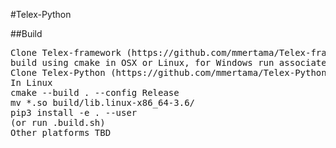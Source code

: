 #Telex-Python 

##Build

<pre>
Clone Telex-framework (https://github.com/mmertama/Telex-framework.git)
build using cmake in OSX or Linux, for Windows run associated msvc_build.bat in MSVC x64 terminal)
Clone Telex-Python (https://github.com/mmertama/Telex-Python.git)
In Linux
cmake --build . --config Release
mv *.so build/lib.linux-x86_64-3.6/
pip3 install -e . --user
(or run .build.sh) 
Other platforms TBD
</pre>

